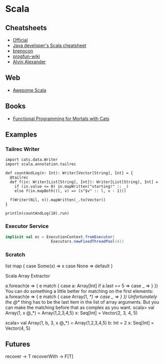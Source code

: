 # Scala

## Cheatsheets

* [Official](https://docs.scala-lang.org/cheatsheets/)
* [Java developer's Scala cheatsheet](https://mbonaci.github.io/scala/)
* [brenocon](http://brenocon.com/scalacheat/)
* [progfun-wiki](https://github.com/lampepfl/progfun-wiki/blob/gh-pages/CheatSheet.md)
* [Alvin Alexander](alvinalexander.com/downloads/scala/Scala-Cheat-Sheet-devdaily.pdf)

## Web

* [Awesome Scala](https://github.com/lauris/awesome-scala)

## Books

* [Functional Programming for Mortals with Cats](https://leanpub.com/fpmortals-cats/read#leanpub-auto-cats-typeclasses)

## Examples

### Tailrec Writer

```
import cats.data.Writer
import scala.annotation.tailrec

def countAndLog(n: Int): Writer[Vector[String], Int] = {
  @tailrec
  def f(in: Writer[List[String], Int]): Writer[List[String], Int] =
    if (in.value <= 0) in.mapWritten("starting!" :: _)
    else f(in.mapBoth((l, v) => (s"$v" :: l, v - 1)))

  f(Writer(Nil, n)).mapWritten(_.to(Vector))
}

println(countAndLog(10).run)
```

### Executor Service

```scala
implicit val ec = ExecutionContext.fromExecutor(
                    Executors.newFixedThreadPool(4))
```

### Scratch


list map {
  case Some(x) => x
  case None => default
}


Scala Array Extractor

a.foreach(e => {
   e match {
      case a: Array[Int] if a.last == 5 => 
      case _ =>
   }
})
You can do something a little better for matching on the first elements:
a.foreach(e => {
   e match {
      case Array(1, _*) => 
      case _ => 
   }
})
Unfortunately the @_* thing has to be the last item in the list of array arguments. But you can make the matching before that as complex as you want.
scala> val Array(1, x @_*) = Array(1,2,3,4,5)
x: Seq[Int] = Vector(2, 3, 4, 5)

scala> val Array(1, b, 3, x @_*) = Array(1,2,3,4,5)
b: Int = 2
x: Seq[Int] = Vector(4, 5)


## Futures

recover -> T
recoverWith -> F[T]